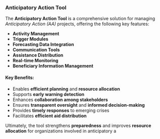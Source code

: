 ### Anticipatory Action Tool

The **Anticipatory Action Tool** is a comprehensive solution for managing *Anticipatory Action (AA)* projects, offering the following key features:

- **Activity Management**
- **Trigger Modules**
- **Forecasting Data Integration**
- **Communication Tools**
- **Assistance Distribution**
- **Real-time Monitoring**
- **Beneficiary Information Management**

#### Key Benefits:
- Enables **efficient planning** and **resource allocation**
- Supports **early warning detection**
- Enhances **collaboration among stakeholders**
- Ensures **transparent oversight** and **informed decision-making**
- Provides **timely responses** to emerging crises
- Facilitates **efficient aid distribution**

Ultimately, the tool strengthens **preparedness** and improves **resource allocation** for organizations involved in anticipatory a
